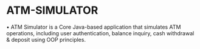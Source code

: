 # ATM-SIMULATOR
•	ATM Simulator is a Core Java-based application that simulates ATM operations, including user authentication, balance inquiry, cash withdrawal & deposit using OOP principles.
